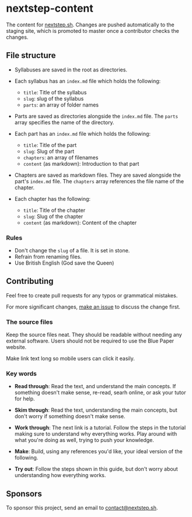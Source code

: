 nextstep-content
================

The content for [nextstep.sh][nextstep]. Changes are pushed automatically to
the staging site, which is promoted to master once a contributor checks the
changes.

[nextstep]: https://nextstep-prod.herokuapp.com


File structure
--------------

  * Syllabuses are saved in the root as directories.
  
  * Each syllabus has an `index.md` file which holds the following:

    * `title`: Title of the syllabus
    * `slug`: slug of the syllabus
    * `parts`: an array of folder names

  * Parts are saved as directories alongside the `index.md` file. The `parts`
  array specifies the name of the directory.

  * Each part has an `index.md` file which holds the following:
  
    * `title`: Title of the part
    * `slug`: Slug of the part
    * `chapters`: an array of filenames
    * `content` (as markdown): Introduction to that part

  * Chapters are saved as markdown files. They are saved alongside the part's
  `index.md` file. The `chapters` array references the file name of the chapter.

  * Each chapter has the following:
  
    * `title`: Title of the chapter
    * `slug`: Slug of the chapter
    * `content` (as markdown): Content of the chapter


### Rules

  * Don't change the `slug` of a file. It is set in stone.
  * Refrain from renaming files.
  * Use British English (God save the Queen)


Contributing
------------

Feel free to create pull requests for any typos or grammatical mistakes.

For more significant changes, [make an issue][issue] to discuss the change first.

[issue]: https://github.com/penguoir/nextstep-content/issues/new

### The source files

Keep the source files neat. They should be readable without needing any
external software. Users should not be required to use the Blue Paper website.

Make link text long so mobile users can click it easily.


### Key words

- **Read through**: Read the text, and understand the main concepts. If
  something doesn't make sense, re-read, searh online, or ask your tutor for
  help.

- **Skim through**: Read the text, understanding the main concepts, but don't
  worry if something doesn't make sense.

- **Work through**: The next link is a tutorial. Follow the steps in the
  tutorial making sure to understand why everything works. Play around with
  what you're doing as well, trying to push your knowledge.

- **Make**: Build, using any references you'd like, your ideal version of the
  following.

- **Try out**: Follow the steps shown in this guide, but don't worry about
  understanding how everything works.


Sponsors
--------

To sponsor this project, send an email to <contact@nextstep.sh>.



